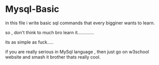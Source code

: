 # Mysql-Basic

in this file i write basic sql commands that every bigginer wants to learn.

so , don't think to much bro learn it.............

its as simple as fuck.....

if you are really serious in MySql language , then just go on w3school website and smash it brother thats really cool. 

